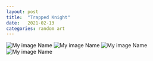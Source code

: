 ```yaml
---
layout: post
title:  "Trapped Knight"
date:   2021-02-13
categories: random art
---
```


![My image Name](/blog/assets/images/trapped_knight/temp1.png)
![My image Name](/blog/assets/images/trapped_knight/temp2.png)
![My image Name](/blog/assets/images/trapped_knight/4000x4000.png)
![My image Name](/blog/assets/images/trapped_knight/temp3.png)